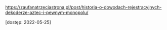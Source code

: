 https://zaufanatrzeciastrona.pl/post/historia-o-dowodach-rejestracyjnych-dekoderze-aztec-i-pewnym-monopolu/

[dostęp: 2022-05-25]